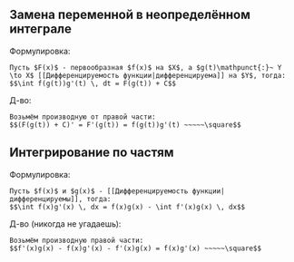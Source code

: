 ## Замена переменной в неопределённом интеграле
Формулировка:
```spoiler-markdown
Пусть $F(x)$ - первообразная $f(x)$ на $X$, а $g(t)\mathpunct{:}~ Y \to X$ [[Дифференцируемость функции|дифференцируема]] на $Y$, тогда:
$$\int f(g(t))g'(t) \, dt = F(g(t)) + C$$
```

Д-во:
```spoiler-markdown
Возьмём производную от правой части:
$$(F(g(t)) + C)' = F'(g(t)) = f(g(t))g'(t) ~~~~~\square$$
```

## Интегрирование по частям
Формулировка:
```spoiler-markdown
Пусть $f(x)$ и $g(x)$ - [[Дифференцируемость функции|дифференцируемы]], тогда:
$$\int f(x)g'(x) \, dx = f(x)g(x) - \int f'(x)g(x) \, dx$$
```

Д-во (никогда не угадаешь):
```spoiler-markdown
Возьмём производную правой части:
$$f'(x)g(x) - f(x)g'(x) - f'(x)g(x) = f(x)g'(x) ~~~~~\square$$

```